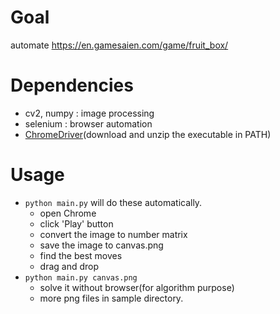 # Goal
automate https://en.gamesaien.com/game/fruit_box/

# Dependencies
- cv2, numpy : image processing
- selenium : browser automation
- [ChromeDriver](https://chromedriver.chromium.org)(download and unzip the executable in PATH)

# Usage
- `python main.py` will do these automatically.
  - open Chrome
  - click 'Play' button
  - convert the image to number matrix
  - save the image to canvas.png
  - find the best moves
  - drag and drop
- `python main.py canvas.png`
  - solve it without browser(for algorithm purpose)
  - more png files in sample directory.

